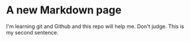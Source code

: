 # A new Markdown page

I'm learning git and Github and this repo will help me. Don't judge.
This is my second sentence.
